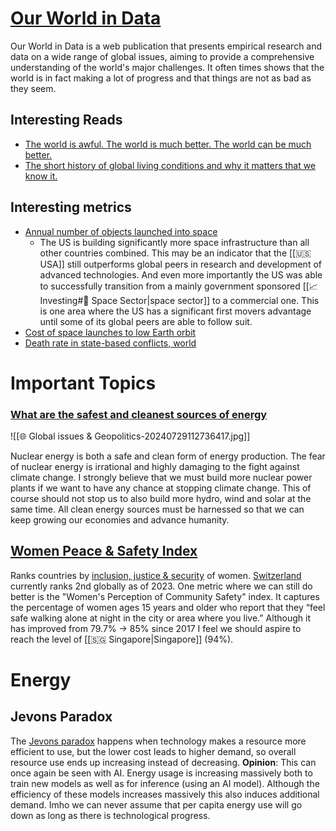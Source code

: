 # [Our World in Data](https://ourworldindata.org/)

Our World in Data is a web publication that presents empirical research and data on a wide range of global issues, aiming to provide a comprehensive understanding of the world's major challenges. It often times shows that the world is in fact making a lot of progress and that things are not as bad as they seem.

## Interesting Reads

* [The world is awful. The world is much better. The world can be much better. ](https://ourworldindata.org/much-better-awful-can-be-better)
* [The short history of global living conditions and why it matters that we know it.](https://ourworldindata.org/a-history-of-global-living-conditions)

## Interesting metrics

* [Annual number of objects launched into space](https://ourworldindata.org/grapher/yearly-number-of-objects-launched-into-outer-space)
	* The US is building significantly more space infrastructure than all other countries combined. This may be an indicator that the [[🇺🇸 USA]] still outperforms global peers in research and development of advanced technologies. And even more importantly the US was able to successfully transition from a mainly government sponsored [[📈 Investing#🚀 Space Sector|space sector]] to a commercial one. This is one area where the US has a significant first movers advantage until some of its global peers are able to follow suit.
* [Cost of space launches to low Earth orbit](https://ourworldindata.org/grapher/cost-space-launches-low-earth-orbit)
* [Death rate in state-based conflicts, world](https://ourworldindata.org/grapher/death-rate-in-state-based-conflicts)

# Important Topics

### [What are the safest and cleanest sources of energy](https://ourworldindata.org/safest-sources-of-energy)

![[🌐 Global issues & Geopolitics-20240729112736417.jpg]]

Nuclear energy is both a safe and clean form of energy production. The fear of nuclear energy is  irrational and highly damaging to the fight against climate change. I strongly believe that we must build more nuclear power plants if we want to have any chance at stopping climate change. This of course should not stop us to also build more hydro, wind and solar at the same time. All clean energy sources must be harnessed so that we can keep growing our economies and advance humanity.

## [Women Peace & Safety Index](https://giwps.georgetown.edu/the-index/)

Ranks countries by [inclusion, justice & security](https://giwps.georgetown.edu/index-dimensions/) of women. [Switzerland](https://giwps.georgetown.edu/country/switzerland/) currently ranks 2nd globally as of 2023. One metric where we can still do better is the "Women's Perception of Community Safety" index. It captures the percentage of women ages 15 years and older who report that they “feel safe walking alone at night in the city or area where you live.” Although it has improved from 79.7% -> 85% since 2017 I feel we should aspire to reach the level of [[🇸🇬 Singapore|Singapore]] (94%).

# Energy

## Jevons Paradox
 The [Jevons paradox](https://en.wikipedia.org/wiki/Jevons_paradox) happens when technology makes a resource more efficient to use, but the lower cost leads to higher demand, so overall resource use ends up increasing instead of decreasing.
 **Opinion**: This can once again be seen with AI. Energy usage is increasing massively both to train new models as well as for inference (using an AI model). Although the efficiency of these models increases massively this also induces additional demand. Imho we can never assume that per capita energy use will go down as long as there is technological progress.